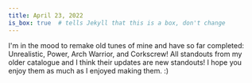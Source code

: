 ```yaml
---
title: April 23, 2022
is_box: true  # tells Jekyll that this is a box, don't change
---
```

I'm in the mood to remake old tunes of mine and have so far completed: Unrealistic, Power, Arch Warrior, and Corkscrew! All standouts from my older catalogue and I think their updates are new standouts! I hope you enjoy them as much as I enjoyed making them. :)
